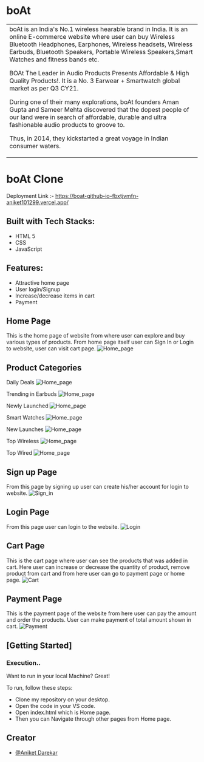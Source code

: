 # boAt

<table>
<tr>
<td>
boAt is an India's No.1 wireless hearable brand in India. It is an online E-commerce website where user can buy Wireless Bluetooth Headphones, Earphones, Wireless headsets, Wireless Earbuds, Bluetooth Speakers, Portable Wireless Speakers,Smart Watches and fitness bands etc.

BOAt The Leader in Audio Products Presents Affordable & High Quality Products!. It is a No. 3 Earwear + Smartwatch global market as per Q3 CY21.

During one of their many explorations, boAt founders Aman Gupta and Sameer Mehta discovered that the dopest people of our land were in search of affordable, durable and ultra fashionable audio products to groove to.

Thus, in 2014, they kickstarted a great voyage in Indian consumer waters.

</td>
</tr>
</table>

# boAt Clone

Deployment Link :- https://boat-github-io-fbxtjvmfn-aniket101299.vercel.app/

## Built with Tech Stacks:

- HTML 5
- CSS
- JavaScript

## Features:

- Attractive home page
- User login/Signup
- Increase/decrease items in cart
- Payment

## Home Page

This is the home page of website from where user can explore and buy various types of products. From home page itself user can Sign In or Login to website, user can visit cart page.
![Home_page](https://user-images.githubusercontent.com/91543059/159108856-705d397a-2eb2-4944-998f-417e9f220de6.png)

## Product Categories

Daily Deals
![Home_page](https://user-images.githubusercontent.com/91543059/159109023-d3138610-cf44-49d8-8e32-e58c0c550801.png)

Trending in Earbuds
![Home_page](https://user-images.githubusercontent.com/91543059/159109114-633a02a5-fb2c-4be5-a4c9-97da9eaa4131.png)

Newly Launched
![Home_page](https://user-images.githubusercontent.com/91543059/159109199-9cae1f8b-755c-4f6b-8ed5-a560ff7efdcb.png)

Smart Watches
![Home_page](https://user-images.githubusercontent.com/91543059/159109217-ece8f2c9-584e-4929-bb9f-501f4584d887.png)

New Launches
![Home_page](https://user-images.githubusercontent.com/91543059/159109281-626dbd2a-9d6d-41d8-95a2-c4f7b75d556f.png)

Top Wireless
![Home_page](https://user-images.githubusercontent.com/91543059/159109298-1b5b4f03-7289-4824-834b-812b2df885bd.png)

Top Wired
![Home_page](https://user-images.githubusercontent.com/91543059/159109314-18578c88-5502-48be-9798-09f884dd28b4.png)

## Sign up Page

From this page by signing up user can create his/her account for login to website.
![Sign_in](https://user-images.githubusercontent.com/91543059/159109462-37aa8668-3aa1-42f0-bd53-ae3c748f73ee.png)

## Login Page

From this page user can login to the website.
![Login](https://user-images.githubusercontent.com/91543059/159109515-26188de8-f5a5-41c9-af61-ae54cba433bd.png)

## Cart Page

This is the cart page where user can see the products that was added in cart. Here user can increase or decrease the quantity of product, remove product from cart and from here user can go to payment page or home page.
![Cart](https://user-images.githubusercontent.com/91543059/159109631-a3c897f1-2f1a-4b40-8bc6-589b0d58ea1e.png)

## Payment Page

This is the payment page of the website from here user can pay the amount and order the products. User can make payment of total amount shown in cart.
![Payment](https://user-images.githubusercontent.com/91543059/159109905-6738dce1-01d3-4c22-bc0a-d581fef41b26.png)

## [Getting Started]

### Execution..

Want to run in your local Machine? Great!

To run, follow these steps:

- Clone my repository on your desktop.
- Open the code in your VS code.
- Open index.html which is Home page.
- Then you can Navigate through other pages from Home page.

## Creator

- [@Aniket Darekar]()
